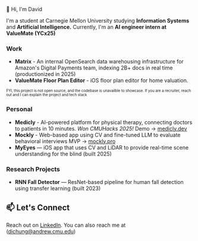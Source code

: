 👋 Hi, I'm David

I'm a student at Carnegie Mellon University studying **Information Systems** and **Artificial Intelligence.** Currently, I'm an **AI engineer intern at ValueMate (YCx25)**

### Work 

- **Matrix** - An internal OpenSearch data warehousing infrastructure for Amazon's Digital Payments team, indexing 2B+ docs in real time (productionized in 2025)
- **ValueMate Floor Plan Editor** - iOS floor plan editor for home valuation.

 <sub><sup>FYI, this project is not open source, and the codebase is unavailble to showcase. If you are a recruiter, reach out and I can explain the project and tech stack</sup></sub>

### Personal
- **Medicly** - AI-powered platform for physical therapy, connecting doctors to patients in 10 minutes. *Won CMUHacks 2025!* Demo -> [medicly.dev](https://medicly.dev/)
- **Mockly** - Web-based app using CV and fine-tuned LLM to evaluate behavioral interviews MVP -> [mockly.pro](http://mockly.pro/)
- **MyEyes** — iOS app that uses CV and LiDAR to provide real-time scene understanding for the blind (built 2025)

### Research Projects
- **RNN Fall Detector** — ResNet-based pipeline for human fall detection using transfer learning (built 2023)

## 📫 Let's Connect

Reach out on [LinkedIn](https://www.linkedin.com/in/david-chung-00b04a199/). You can also reach me at (dichung@andrew.cmu.edu)

